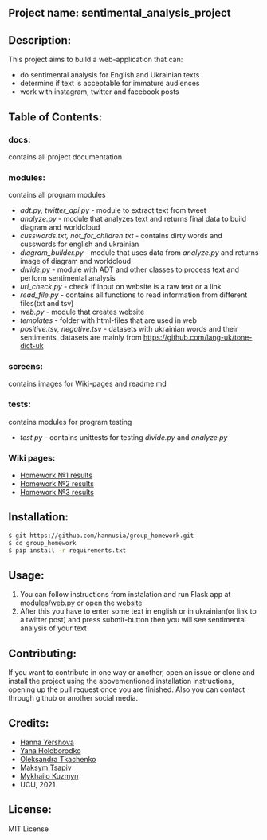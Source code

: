 ## Project name: sentimental_analysis_project

## Description: 
This project aims to build a web-application that can:
* do sentimental analysis for English and Ukrainian texts
* determine if text is acceptable for immature audiences
* work with instagram, twitter and facebook posts

## Table of Contents:

### docs:
contains all project documentation

### modules:
contains all program modules
* <i>adt.py, twitter_api.py</i> - module to extract text from tweet
* <i>analyze.py</i> - module that analyzes text and returns final data to build diagram and worldcloud
* <i>cusswords.txt, not_for_children.txt</i> - contains dirty words and cusswords for english and ukrainian
* <i>diagram_builder.py</i> - module that uses data from <i>analyze.py</i> and returns image of diagram and worldcloud
* <i>divide.py</i> - module with ADT and other classes to process text and perform sentimental analysis
* <i>url_check.py</i> - check if input on website is a raw text or a link
* <i>read_file.py</i> - contains all functions to read information from different files(txt and tsv)
* <i>web.py</i> - module that creates website
* <i>templates</i> - folder with html-files that are used in web
* <i>positive.tsv, negative.tsv</i> - datasets with ukrainian words and their sentiments, datasets are mainly from https://github.com/lang-uk/tone-dict-uk

### screens:
contains images for Wiki-pages and readme.md

### tests:
contains modules for program testing
* <i>test.py</i> - contains unittests for testing <i>divide.py</i> and <i>analyze.py</i>

### Wiki pages:
* [Homework №1 results](https://github.com/hannusia/group_homework/wiki/%D0%94%D0%BE%D0%BC%D0%B0%D1%88%D0%BD%D1%94-%D0%B7%D0%B0%D0%B2%D0%B4%D0%B0%D0%BD%D0%BD%D1%8F-%E2%84%961)
* [Homework №2 results](https://github.com/hannusia/group_homework/wiki/%D0%94%D0%BE%D0%BC%D0%B0%D1%88%D0%BD%D1%94-%D0%B7%D0%B0%D0%B2%D0%B4%D0%B0%D0%BD%D0%BD%D1%8F-%E2%84%962)
* [Homework №3 results](https://github.com/hannusia/group_homework/wiki/%D0%94%D0%BE%D0%BC%D0%B0%D1%88%D0%BD%D1%94-%D0%B7%D0%B0%D0%B2%D0%B4%D0%B0%D0%BD%D0%BD%D1%8F-%E2%84%963)

## Installation:
```bash
$ git https://github.com/hannusia/group_homework.git
$ cd group_homework
$ pip install -r requirements.txt
```

## Usage:
1) You can follow instructions from instalation and run Flask app at [modules/web.py](https://github.com/hannusia/group_homework/blob/main/modules/web.py)
or open the [website](https://task-16.herokuapp.com/)
2) After this you have to enter some text in english or in ukrainian(or link to a twitter post) and press submit-button then you will see sentimental analysis of your text



## Contributing:
If you want to contribute in one way or another, open an issue or clone and install the project using the abovementioned installation instructions, opening up the pull request once you are finished. Also you can contact through github or another social media.

## Credits: 
* [Hanna Yershova](https://github.com/hannusia)
* [Yana Holoborodko](https://github.com/hooloobooroodkoo)
* [Oleksandra Tkachenko](https://github.com/oleksandratkachenko)
* [Maksym Tsapiv](https://github.com/MaksymTsapiv)
* [Mykhailo Kuzmyn](https://github.com/Michael-Data-Science-spec)
* UCU, 2021

## License:
MIT License
